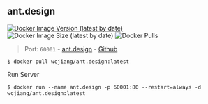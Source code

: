 ant.design
---
[![Docker Image Version (latest by date)](https://img.shields.io/docker/v/wcjiang/ant.design)](https://hub.docker.com/r/wcjiang/ant.design) ![Docker Image Size (latest by date)](https://img.shields.io/docker/image-size/wcjiang/ant.design) ![Docker Pulls](https://img.shields.io/docker/pulls/wcjiang/ant.design)

> Port: `60001` - [ant.design](https://ant.design/)  - [Github](https://github.com/ant-design/ant-design)

```shell
$ docker pull wcjiang/ant.design:latest
```

Run Server

```shell
$ docker run --name ant.design -p 60001:80 --restart=always -d wcjiang/ant.design:latest
```
